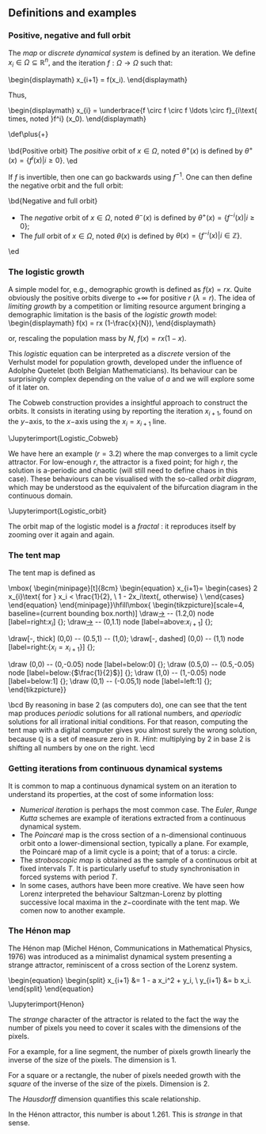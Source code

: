 ## Definitions and examples

### Positive, negative and full orbit

The _map_ or _discrete dynamical system_ is defined by an iteration. We define $x_i \in \Omega \subseteq \mathbb{R}^n,$ and the iteration $f:\Omega \rightarrow \Omega$ such that:

\begin{displaymath}
x_{i+1} = f(x_i).
\end{displaymath}

Thus, 

\begin{displaymath}
x_{i} = \underbrace{f \circ f \circ f \ldots \circ f}_{i\text{ times, noted }f^i} (x_0).
\end{displaymath}

\def\plus{+}

\bd{Positive orbit}
The _positive_ orbit of $x\in\Omega$, noted $\theta^\plus(x)$ is defined by $\theta^\plus(x)=\{f^i(x) | i\geq 0\}$. 
\ed

If $f$ is invertible, then one can go backwards using $f^{-1}$. One can then define the negative orbit and the full orbit:


\bd{Negative and full orbit}

- The _negative_ orbit of $x\in\Omega$, noted $\theta^{-}(x)$ is defined by $\theta^\plus(x)=\{f^{-i}(x) | i\geq 0\}$; 
- The _full_ orbit of $x\in\Omega$, noted $\theta(x)$ is defined by $\theta(x)=\{f^{-i}(x) | i\in\mathbb{Z}\}$. 

\ed

### The logistic growth

A simple model for, e.g., demographic growth is defined as $f(x)=r x$. Quite obviously the positive orbits diverge to $+\infty$ for positive $r$ ($\lambda = r$). The idea of _limiting growth_ by a competition or limiting resource argument bringing a demographic limitation is the basis of the _logistic growth_ model:
\begin{displaymath}
f(x) = rx (1-\frac{x}{N}), 
\end{displaymath}

or, rescaling the population mass by $N$, $f(x) = rx (1-x)$. 

This _logistic_ equation can be interpreted as a _discrete_ version of the Verhulst model for population growth, developed under the influence of Adolphe Quetelet (both Belgian Mathematicians). Its behaviour can be surprisingly complex depending on the value of $a$ and we will explore some of it later on. 

The Cobweb construction provides a insightful approach to construct the orbits. It consists in iterating using by reporting the iteration $x_{i+1}$, found on the $y-$axis, to the $x-$axis using the $x_{i}=x_{i+1}$ line. 


\Jupyterimport{Logistic_Cobweb} 

We have here an example ($r=3.2$) where the map converges to a limit cycle attractor. For low-enough $r$, the attractor is a fixed point; for high $r$, the solution is a-periodic and chaotic (will still need to define chaos in this case). These behaviours can be visualised with the so-called _orbit diagram_, which may be understood as the equivalent of the bifurcation diagram in the continuous domain. 

\Jupyterimport{Logistic_orbit}

The orbit map of the logistic model is a _fractal_ : it reproduces itself by zooming over it again and again. 

### The tent map

The tent map is defined as

\mbox{
\begin{minipage}[t]{8cm}
\begin{equation}
x_{i+1}=
\begin{cases}
2 x_{i}\text{ for } x_i < \frac{1}{2}, \\
1 - 2x_i\text{, otherwise} \\
\end{cases}
\end{equation} 
\end{minipage}}\hfill\mbox{
\begin{tikzpicture}[scale=4, baseline=(current bounding box.north)]
\draw[->](0,0) -- (1.2,0) node [label=right:$x_i$] {}; 
\draw[->](0,0) -- (0,1.1) node [label=above:$x_{i+1}$] {}; 

\draw[-, thick] (0,0) -- (0.5,1) -- (1,0);
\draw[-, dashed] (0,0) -- (1,1) node [label=right:{$x_i=x_{i+1}$}] {};

\draw (0,0) -- (0,-0.05) node [label=below:0] {};
\draw (0.5,0) -- (0.5,-0.05) node [label=below:{$\frac{1}{2}$}] {};
\draw (1,0) -- (1,-0.05) node [label=below:1] {};
\draw (0,1) -- (-0.05,1) node [label=left:1] {};
\end{tikzpicture}}

\bcd
By reasoning in base 2 (as computers do), one can see that the tent map produces _periodic_ solutions for all rational numbers, and _aperiodic_ solutions for all irrational initial conditions. For that reason, computing the tent map with a digital computer gives you almost surely the wrong solution, because $\mathbb{Q}$ is a set of measure zero in $\mathbb{R}$. _Hint_: multiplying by 2 in base 2 is shifting all numbers by one on the right.
\ecd


### Getting iterations from continuous dynamical systems

It is common to map a continuous dynamical system on an iteration to understand its properties, at the cost of some information loss:

- _Numerical iteration_ is perhaps the most common case. The _Euler_, _Runge Kutta_ schemes are example of iterations extracted from a continuous dynamical system. 
- The _Poincaré_ map is the cross section of a n-dimensional continuous orbit onto a lower-dimensional section, typically a plane. For example, the Poincaré map of a limit cycle is a point; that of a torus: a circle. 
- The _stroboscopic map_ is obtained as the sample of a continuous orbit at fixed intervals $T$. It is particularly usefuf to study synchronisation in forced  systems with period $T$.  
- In some cases, authors have been more creative. We have seen how Lorenz interpreted the behaviour Saltzman-Lorenz by plotting successive local maxima in the $z-$coordinate with the tent map. We comen now to another example.

### The Hénon map

The Hénon map (Michel Hénon, Communications in Mathematical Physics, 1976) was introduced as a minimalist dynamical system presenting a strange attractor, reminiscent of a cross section of the Lorenz system. 

\begin{equation}
\begin{split}
x_{i+1} &= 1 - a x_i^2 + y_i,  \\
y_{i+1} &= b x_i.
\end{split}
\end{equation}

\Jupyterimport{Henon}

The _strange_ character of the attractor is related to the fact the way the number of pixels you need to cover it scales with the dimensions of the pixels. 

For a example, for a line segment, the number of pixels growth linearly the inverse of the size of the pixels. The dimension is 1. 

For a square or a rectangle, the nuber of pixels needed growth with the _square_ of the inverse of the size of the pixels. Dimension is 2. 

The _Hausdorff_ dimension quantifies this scale relationship. 

In the Hénon attractor, this number is about 1.261. This is _strange_ in that sense. 
